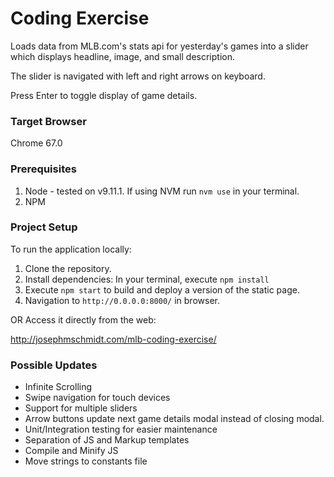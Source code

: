 # Coding Exercise

Loads data from MLB.com's stats api for yesterday's games into a slider which displays headline, image, and small description. 

The slider is navigated with left and right arrows on keyboard.

Press Enter to toggle display of game details.

### Target Browser
Chrome 67.0

### Prerequisites
1. Node - tested on v9.11.1. If using NVM run `nvm use` in your terminal.
2. NPM

### Project Setup
To run the application locally:
1. Clone the repository.
3. Install dependencies: In your terminal, execute `npm install`
4. Execute `npm start` to build and deploy a version of the static page.
5. Navigation to `http://0.0.0.0:8000/` in browser.

OR Access it directly from the web:

http://josephmschmidt.com/mlb-coding-exercise/

### Possible Updates
* Infinite Scrolling
* Swipe navigation for touch devices
* Support for multiple sliders
* Arrow buttons update next game details modal instead of closing modal.
* Unit/Integration testing for easier maintenance 
* Separation of JS and Markup templates
* Compile and Minify JS
* Move strings to constants file

